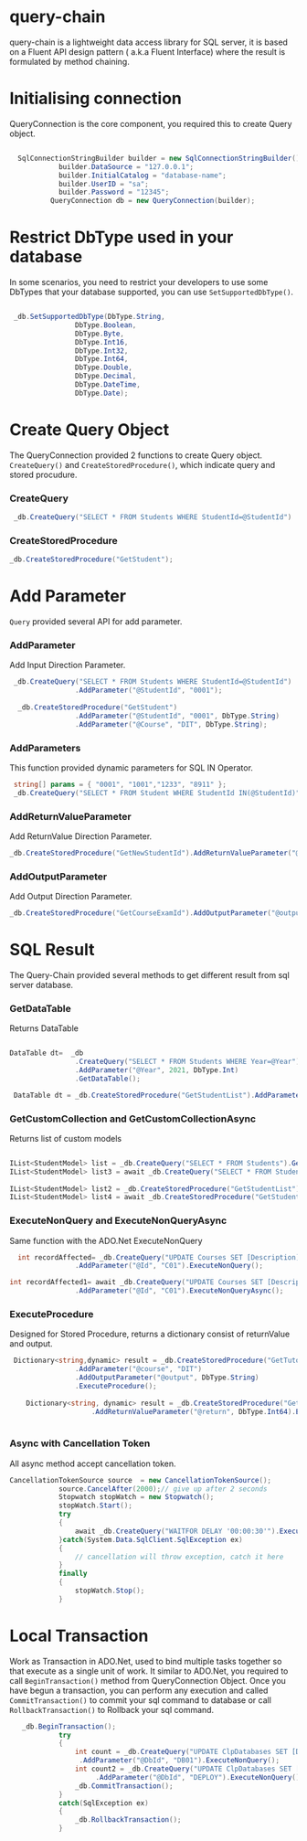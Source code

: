 # query-chain
query-chain is a lightweight data access library for SQL server, it is based on a Fluent API design pattern ( a.k.a Fluent Interface) where the result is formulated by method chaining.


# Initialising connection
QueryConnection is the core component, you required this to create Query object.
```csharp

  SqlConnectionStringBuilder builder = new SqlConnectionStringBuilder();
            builder.DataSource = "127.0.0.1";
            builder.InitialCatalog = "database-name";
            builder.UserID = "sa";
            builder.Password = "12345";
          QueryConnection db = new QueryConnection(builder);
```

# Restrict DbType used in your database
In some scenarios, you need to restrict your developers to use some DbTypes that your database supported, you can use `SetSupportedDbType()`.
```csharp

 _db.SetSupportedDbType(DbType.String,
                DbType.Boolean,
                DbType.Byte,
                DbType.Int16,
                DbType.Int32,
                DbType.Int64,
                DbType.Double,
                DbType.Decimal,
                DbType.DateTime,
                DbType.Date);
```

# Create Query Object 
The QueryConnection provided 2 functions to create Query object. `CreateQuery()` and `CreateStoredProcedure()`, which indicate query and stored procudure.

### CreateQuery
```csharp
 _db.CreateQuery("SELECT * FROM Students WHERE StudentId=@StudentId")
```

### CreateStoredProcedure
```csharp
_db.CreateStoredProcedure("GetStudent");
```

# Add Parameter
`Query` provided several API for add parameter.
### AddParameter
Add Input Direction Parameter.
```csharp
 _db.CreateQuery("SELECT * FROM Students WHERE StudentId=@StudentId")
                .AddParameter("@StudentId", "0001");
                
  _db.CreateStoredProcedure("GetStudent")
                .AddParameter("@StudentId", "0001", DbType.String)
                .AddParameter("@Course", "DIT", DbType.String);

```

### AddParameters
This function provided dynamic parameters for SQL IN Operator.
```csharp
 string[] params = { "0001", "1001","1233", "8911" };
 _db.CreateQuery("SELECT * FROM Student WHERE StudentId IN(@StudentId)").AddParameters("StudentId", params, DbType.String);
```

### AddReturnValueParameter
Add ReturnValue Direction Parameter.
```csharp
_db.CreateStoredProcedure("GetNewStudentId").AddReturnValueParameter("@return", DbType.String)
```

### AddOutputParameter
Add Output Direction Parameter.
```csharp
_db.CreateStoredProcedure("GetCourseExamId").AddOutputParameter("@output", DbType.String)
```

# SQL Result
The Query-Chain provided several methods to get different result from sql server database.

### GetDataTable
Returns DataTable
```csharp

DataTable dt=  _db
                .CreateQuery("SELECT * FROM Students WHERE Year=@Year")
                .AddParameter("@Year", 2021, DbType.Int)
                .GetDataTable();  

 DataTable dt = _db.CreateStoredProcedure("GetStudentList").AddParameter("@Year", 2021).GetDataTable();
```


### GetCustomCollection and GetCustomCollectionAsync
Returns list of custom models
```csharp

IList<StudentModel> list = _db.CreateQuery("SELECT * FROM Students").GetCustomCollection<StudentModel>();
IList<StudentModel> list3 = await _db.CreateQuery("SELECT * FROM Students").GetCustomCollectionAsync<StudentModel>();
           
IList<StudentModel> list2 = _db.CreateStoredProcedure("GetStudentList").GetCustomCollection<StudentModel>();
IList<StudentModel> list4 = await _db.CreateStoredProcedure("GetStudentList").GetCustomCollectionAsync<StudentModel>();
```

### ExecuteNonQuery and ExecuteNonQueryAsync
Same function with the ADO.Net ExecuteNonQuery
```csharp
  int recordAffected= _db.CreateQuery("UPDATE Courses SET [Description]='Bachelor of Arts' WHERE Id=@Id")
                .AddParameter("@Id", "C01").ExecuteNonQuery();

int recordAffected1= await _db.CreateQuery("UPDATE Courses SET [Description]='Bachelor of Arts' WHERE Id=@Id")
                .AddParameter("@Id", "C01").ExecuteNonQueryAsync();
```
### ExecuteProcedure
Designed for Stored Procedure, returns a dictionary consist of returnValue and output.
```csharp
 Dictionary<string,dynamic> result = _db.CreateStoredProcedure("GetTutorialClass")
                .AddParameter("@course", "DIT")
                .AddOutputParameter("@output", DbType.String)
                .ExecuteProcedure();
                
    Dictionary<string, dynamic> result = _db.CreateStoredProcedure("GetRunningNumber")
                    .AddReturnValueParameter("@return", DbType.Int64).ExecuteProcedure();             
                
```

### Async with Cancellation Token
All async method accept cancellation token.
```csharp
CancellationTokenSource source  = new CancellationTokenSource();
            source.CancelAfter(2000);// give up after 2 seconds
            Stopwatch stopWatch = new Stopwatch();
            stopWatch.Start();
            try
            {
                await _db.CreateQuery("WAITFOR DELAY '00:00:30'").ExecuteNonQueryAsync(source.Token);
            }catch(System.Data.SqlClient.SqlException ex)
            {
                // cancellation will throw exception, catch it here
            }
            finally
            {
                stopWatch.Stop();
            }
```


# Local Transaction
Work as Transaction in ADO.Net, used to bind multiple tasks together so that execute as a single unit of work. It similar to ADO.Net, you required to call `BeginTransaction()` method from QueryConnection Object. Once you have begun a transaction, you can perform any execution and called `CommitTransaction()` to commit your sql command to database or call `RollbackTransaction()` to Rollback your sql command. 
```csharp
   _db.BeginTransaction();
            try
            {
                int count = _db.CreateQuery("UPDATE ClpDatabases SET [Description]='DB01 -test' WHERE DbId=@DbId")
                 .AddParameter("@DbId", "DB01").ExecuteNonQuery();
                int count2 = _db.CreateQuery("UPDATE ClpDatabases SET [Description]='DB01 -test' WHERE DbId=@DbId")
                     .AddParameter("@DbId", "DEPLOY").ExecuteNonQuery();
                _db.CommitTransaction();
            }
            catch(SqlException ex)
            {
                _db.RollbackTransaction();
            }

```
